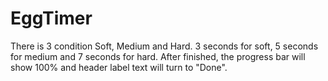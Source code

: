 # EggTimer
There is 3 condition Soft, Medium and Hard.
3 seconds for soft, 5 seconds for medium and 7 seconds for hard. 
After finished, the progress bar will show 100% and header label text will turn to "Done".
